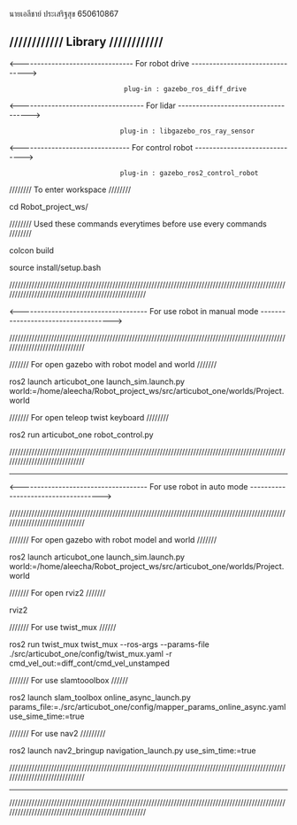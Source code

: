 นายเอลีชาย์ ประเสริฐสุข 650610867


//////////// Library ////////////
---------------------------------


<-------------------------------- For robot drive -------------------------------->


                                 plug-in : gazebo_ros_diff_drive


<----------------------------------- For lidar ------------------------------------>


                                plug-in : libgazebo_ros_ray_sensor


<------------------------------- For control robot ------------------------------>


                                plug-in : gazebo_ros2_control_robot
                                


//////// To enter workspace ////////


cd Robot_project_ws/


//////// Used these commands everytimes before use every commands ////////


colcon build


source install/setup.bash 


////////////////////////////////////////////////////////////////////////////////////////////////////////////////////////////////////////////////////


<------------------------------------ For use robot in manual mode ------------------------------------>


//////////////////////////////////////////////////////////////////////////////////////////////////////////////////////////////


/////// For open gazebo with robot model and world ///////


ros2 launch articubot_one launch_sim.launch.py world:=/home/aleecha/Robot_project_ws/src/articubot_one/worlds/Project.world


/////// For open teleop twist keyboard ////////


ros2 run articubot_one robot_control.py


//////////////////////////////////////////////////////////////////////////////////////////////////////////////////////////////


--------------------------------------------------------------------------------------------------------


<------------------------------------ For use robot in auto mode ------------------------------------>


//////////////////////////////////////////////////////////////////////////////////////////////////////////////////////////////


/////// For open gazebo with robot model and world ///////


ros2 launch articubot_one launch_sim.launch.py world:=/home/aleecha/Robot_project_ws/src/articubot_one/worlds/Project.world


/////// For open rviz2 ///////


rviz2


/////// For use twist_mux //////


ros2 run twist_mux twist_mux --ros-args --params-file ./src/articubot_one/config/twist_mux.yaml -r cmd_vel_out:=diff_cont/cmd_vel_unstamped


/////// For use slamtooolbox //////


ros2 launch slam_toolbox online_async_launch.py params_file:=./src/articubot_one/config/mapper_params_online_async.yaml use_sime_time:=true


/////// For use nav2 /////////


ros2 launch nav2_bringup navigation_launch.py use_sim_time:=true


//////////////////////////////////////////////////////////////////////////////////////////////////////////////////////////////


------------------------------------------------------------------------------------------------------


////////////////////////////////////////////////////////////////////////////////////////////////////////////////////////////////////////////////////
